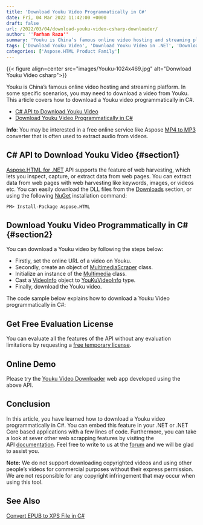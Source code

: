 ```yaml
---
title: 'Download Youku Video Programmatically in C#'
date: Fri, 04 Mar 2022 11:42:00 +0000
draft: false
url: /2022/03/04/download-youku-video-csharp-downloader/
author: ''Farhan Raza''
summary: 'Youku is China’s famous online video hosting and streaming platform. In some specific scenarios, you may need to download a video from Youku. This article covers how to **download a Youku video programmatically in C#**.'
tags: ['Download Youku Video', 'Download Youku Video in .NET', 'Download Youku Video in C#', 'YouKu Video Downloader', 'Youku Video Downloader in C#']
categories: ['Aspose.HTML Product Family']
---
```




{{< figure align=center src="images/Youku-1024x469.jpg" alt="Donwload Youku Video csharp">}}


Youku is China’s famous online video hosting and streaming platform. In some specific scenarios, you may need to download a video from Youku. This article covers how to download a Youku video programmatically in C#.

*   [C# API to Download Youku Video][1]
*   [Download Youku Video Programmatically in C#][2]

**Info**: You may be interested in a free online service like Aspose [MP4 to MP3][3] converter that is often used to extract audio from videos.

## C# API to Download Youku Video {#section1}

[Aspose.HTML for .NET][4] API supports the feature of web harvesting, which lets you inspect, capture, or extract data from web pages. You can extract data from web pages with web harvesting like keywords, images, or videos etc. You can easily download the DLL files from the [Downloads][5] section, or using the following [NuGet][6] installation command:

```
PM> Install-Package Aspose.HTML
```

## Download Youku Video Programmatically in C# {#section2}

You can download a Youku video by following the steps below:

*   Firstly, set the online URL of a video on Youku.
*   Secondly, create an object of [MultimediaScraper][7] class.
*   Initialize an instance of the [Multimedia][8] class.
*   Cast a [VideoInfo][9] object to [YouKuVideoInfo][10] type.
*   Finally, download the Youku video.

The code sample below explains how to download a Youku Video programmatically in C#:



## Get Free Evaluation License

You can evaluate all the features of the API without any evaluation limitations by requesting a [free temporary license][11].

## Online Demo

Please try the [Youku Video Downloader][12] web app developed using the above API.

## Conclusion

In this article, you have learned how to download a Youku video programmatically in C#. You can embed this feature in your .NET or .NET Core based applications with a few lines of code. Furthermore, you can take a look at sever other web scrapping features by visiting the API [documentation][13]. Feel free to write to us at the [forum][14] and we will be glad to assist you.

**Note:** We do not support downloading copyrighted videos and using other people’s videos for commercial purposes without their express permission. We are not responsible for any copyright infringement that may occur when using this tool.

## See Also

[Convert EPUB to XPS File in C#][15]




[1]: #section1
[2]: #section2
[3]: https://products.aspose.app/slides/video/mp4-to-mp3
[4]: https://products.aspose.com/html/net/
[5]: https://downloads.aspose.com/html/net
[6]: https://www.nuget.org/packages/Aspose.Html/
[7]: https://apireference.aspose.com/html/net/aspose.html.datascraping.multimediascraping/multimediascraper
[8]: https://apireference.aspose.com/html/net/aspose.html.datascraping.multimediascraping/multimedia
[9]: https://apireference.aspose.com/html/net/aspose.html.datascraping.multimediascraping/videoinfo
[10]: https://apireference.aspose.com/html/net/aspose.html.datascraping.multimediascraping.youku/youkuvideoinfo
[11]: https://purchase.aspose.com/temporary-license
[12]: https://products.aspose.app/html/video-downloader/youku
[13]: https://docs.aspose.com/html/net/
[14]: https://forum.aspose.com/c/html
[15]: https://blog.aspose.com/2022/02/22/convert-epub-xps-csharp/




